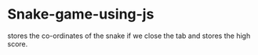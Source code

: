 # Snake-game-using-js
stores the co-ordinates of the snake if we close the tab and stores the high score.
